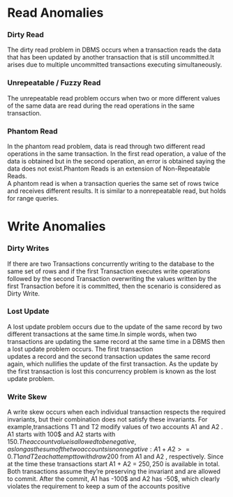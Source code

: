 # Read Anomalies

### Dirty Read
The dirty read problem in DBMS occurs when a transaction reads the data that has been updated by another transaction that is still uncommitted.It arises due to multiple uncommitted transactions executing simultaneously.

### Unrepeatable / Fuzzy Read
The unrepeatable read problem occurs when two or more different values of the same data are read during the read operations in the same transaction.

### Phantom Read
In the phantom read problem, data is read through two different read operations in the same transaction. In the first read operation, a value of the data is obtained but in the second operation, an error is obtained saying the data does not exist.Phantom Reads is an extension of Non-Repeatable Reads.  
A phantom read is when a transaction queries the same set of rows twice and receives different results. It is similar to a nonrepeatable read, but holds for range queries.

# Write Anomalies

### Dirty Writes
If there are two Transactions concurrently writing to the database to the same set of rows and if the first Transaction executes write operations followed by the second Transaction overwriting the values written by the first Transaction before it is committed, then the scenario is considered as Dirty Write.

### Lost Update
A lost update problem occurs due to the update of the same record by two different transactions at the same time.In simple words, when two transactions are updating the same record at the same time in a DBMS then a lost update problem occurs. The first transaction  
updates a record and the second transaction updates the same record again, which nullifies the update of the first transaction. As the update by the first transaction is lost this concurrency problem is known as the lost update problem.

### Write Skew
A write skew occurs when each individual transaction respects the required invariants, but their combination does not satisfy these invariants.
For example,transactions T1 and T2 modify values of two accounts A1 and A2 . A1 starts with 100$ and A2 starts with 150$. The account value is allowed to be negative, as long as the sum of the two accounts is nonnegative: A1 + A2 >= 0.  
T1 and T2 each attempt to withdraw 200$ from A1 and A2 , respectively. Since at the time these transactions start A1 + A2 = 250$, 250$ is available in total.  
Both transactions assume they’re preserving the invariant and are allowed to commit. After the commit, A1 has -100$ and A2 has -50$, which clearly violates the requirement to keep a sum of the accounts positive
